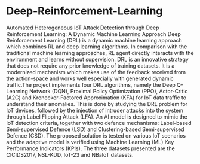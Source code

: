 # Deep-Reinforcement-Learning
Automated Heterogeneous IoT Attack Detection through Deep Reinforcement Learning: A Dynamic Machine Learning Approach
Deep Reinforcement Learning (DRL) is a dynamic machine learning approach which combines RL and deep learning algorithms. In comparison with the traditional machine learning approaches, RL agent directly interacts with the environment and learns without supervision. DRL is an innovative strategy that does not require any prior knowledge of training datasets. It is a modernized mechanism which makes use of the feedback received from the action-space and works well especially with generated dynamic traffic.The project implements four DRL algorithms, namely the Deep Q-Learning Network (DQN), Proximal Policy Optimization (PPO), Actor-Critic (A2C) and Kronecker-Factored Approximation (KFA) for IoT data traffic to understand their anomalies. This is done by studying the DRL problem for IoT devices, followed by the injection of intruder attacks into the system through Label Flipping Attack (LFA). An AI model is designed to mimic the IoT detection criteria, together with two defence mechanisms: Label-based Semi-supervised Defence (LSD) and Clustering-based Semi-supervised Defence (CSD). The proposed solution is tested on various IoT scenarios and the adaptive model is verified using Machine Learning (ML) Key Performance Indicators (KPIs). The three datasets presented are the CICIDS2017, NSL-KDD, IoT-23 and NBaIoT datasets.
